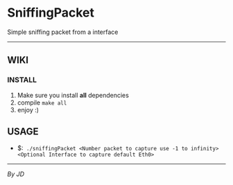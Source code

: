 
# SniffingPacket
Simple sniffing packet from a interface

-----

## WIKI
 
### INSTALL 

1. Make sure you install **all** dependencies
2. compile `make all`
3. enjoy :)

## USAGE 

* $:` ./sniffingPacket <Number packet to capture use -1 to infinity>	<Optional Interface to capture default Eth0>`

----


*By JD*